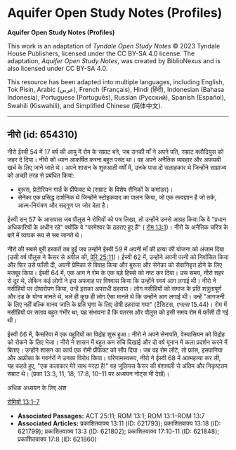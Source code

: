 # Aquifer Open Study Notes (Profiles)

**Aquifer Open Study Notes (Profiles)**

This work is an adaptation of *Tyndale Open Study Notes* © 2023 Tyndale House Publishers, licensed under the CC BY\-SA 4\.0 license. The adaptation, *Aquifer Open Study Notes*, was created by BiblioNexus and is also licensed under CC BY\-SA 4\.0\.

This resource has been adapted into multiple languages, including English, Tok Pisin, Arabic (عربي), French (Français), Hindi (हिंदी), Indonesian (Bahasa Indonesia), Portuguese (Português), Russian (Русский), Spanish (Español), Swahili (Kiswahili), and Simplified Chinese (简体中文).



--------------------------------

## नीरो (id: 654310)

नीरो ईस्वी 54 में 17 वर्ष की आयु में रोम के सम्राट बने, जब उनकी माँ ने अपने पति, सम्राट क्लौदियुस को जहर दे दिया। नीरो को ध्यान आकर्षित करना बहुत पसंद था। वह अपने अनैतिक व्यवहार और अपव्ययी खर्च के लिए जाने जाते थे। अपने शासन के शुरुआती वर्षों में, उनके पास दो सलाहकार थे जिन्होंने साम्राज्य को अच्छी तरह से प्रबंधित किया:

* बुरूस, प्रेटोरियन गार्ड के प्रीफेक्ट थे (सम्राट के विशेष सैनिकों के कमांडर)।
* सेनेका एक प्रसिद्ध दार्शनिक थे जिन्होंने स्टोइकवाद का पालन किया, जो एक तत्वज्ञान है जो तर्क, आत्म\-नियंत्रण और सद्गुण पर जोर देता है।

ईस्वी सन् 57 के आसपास जब पौलुस ने रोमियों को पत्र लिखा, तो उन्होंने उनसे आग्रह किया कि वे "प्रधान अधिकारियों के अधीन रहे" क्योंकि वे "परमेश्वर के ठहराए हुए हैं" ( [रोम 13:1](https://ref.ly/Rom13:1))। नीरो के अनैतिक चरित्र के बारे में व्यापक रूप से सब जानते थे। 

नीरो की सबसे बुरी हरकतें तब हुईं जब उन्होंने ईस्वी 59 में अपनी माँ की हत्या की योजना को अंजाम दिया (उसी वर्ष पौलुस ने कैसर से अपील की, [प्रेरि 25:11](https://ref.ly/Acts25:11))। ईस्वी 62 में, उन्होंने अपनी पत्नी को निर्वासित किया और फिर उसे फाँसी दी, अपनी प्रेमिका से विवाह किया और बुरूस और सेनेका को सेवानिवृत्त होने के लिए मजबूर किया। ईस्वी 64 में, एक आग ने रोम के एक बड़े हिस्से को नष्ट कर दिया। उस समय, नीरो शहर से दूर थे, लेकिन कई लोगों ने इस अफवाह पर विश्वास किया कि उन्होंने स्वयं आग लगाई थी। नीरो ने मसीहियों पर दोषारोपण किया, उन्हें इसका अपराधी ठहराया। लोग मसीहियों को समाज के प्रति शत्रुतापूर्ण और दंड के योग्य मानते थे, भले ही कुछ ही लोग ऐसा मानते थे कि उन्होंने आग लगाई थी। उन्हें "आगजनी के लिए नहीं बल्कि मानव जाति के प्रति घृणा के लिए दोषी ठहराया गया" (टैसिटस, *एनल्स* 15\.44\)। रोम में मसीहियों पर सताव बहुत गंभीर था; यह संभावना है कि पतरस और पौलुस को इसी समय रोम में फाँसी दी गई थी।

ईस्वी 66 में, कैसरिया में एक यहूदियों का विद्रोह शुरू हुआ। नीरो ने अपने सेनापति, वेस्पासियन को विद्रोह को रोकने के लिए भेजा। नीरो ने शासन में बहुत कम रुचि दिखाई और दो वर्ष यूनान में कला प्रदर्शन करने में बिताए। उन्होंने शासन का कार्य एक रोमी प्रीफेक्ट को सौंप दिया। जब वह रोम लौटे, तो फ्रांस, इसपानिया और अफ्रीका के गवर्नरों ने उनका विरोध किया। परिणामस्वरूप, नीरो ने ईस्वी 68 में आत्महत्या कर ली, यह कहते हुए, "एक कलाकार मेरे साथ मरटा है!" वह जूलियस कैसर की वंशावली से अंतिम और निकृष्टतम सम्राट थे। (प्रका 13:3, 11, 18; 17:8, 10–11 पर अध्ययन नोट्स भी देखें)।

अधिक अध्ययन के लिए अंश 

[रोमियों 13:1–7](https://ref.ly/Rom13:1-Rom13:7)

* **Associated Passages:** ACT 25:11; ROM 13:1; ROM 13:1–ROM 13:7
* **Associated Articles:** प्रकाशितवाक्य 13:11 (ID: 621793); प्रकाशितवाक्य 13:18 (ID: 621799); प्रकाशितवाक्य 13:3 (ID: 621802); प्रकाशितवाक्य 17:10-11 (ID: 621848); प्रकाशितवाक्य 17:8 (ID: 621860)

